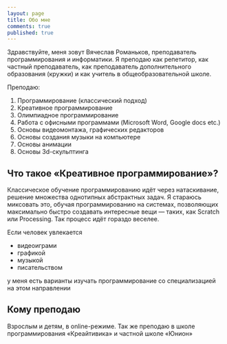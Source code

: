 ```yaml
---
layout: page
title: Обо мне
comments: true
published: true
---
```

Здравствуйте, меня зовут Вячеслав Романьков, преподаватель программирования и информатики. Я преподаю как репетитор, как частный преподаватель, как преподаватель дополнительного образования (кружки) и как учитель в общеобразовательной школе.

Преподаю:
1. Программирование (классический подход)
2. Креативное программирование
3. Олимпиадное программирование
4. Работа с офисными программами (Microsoft Word, Google docs etc.)
5. Основы видеомонтажа, графических редакторов
6. Основы создания музыки на компьютере
7. Основы анимации
8. Основы 3d-скульптинга


## Что такое «Креативное программирование»?

Классическое обучение программированию идёт через натаскивание, решение множества однотипных абстрактных задач. Я стараюсь миксовать это, обучая программированию на системах, позволяющих максимально быстро создавать интересные вещи — таких, как Scratch или Processing. Так процесс идёт гораздо веселее.

Если человек увлекается
- видеоиграми
- графикой
- музыкой
- писательством

у меня есть варианты изучать программирование со специализацией на этом направлении

## Кому преподаю

Взрослым и детям, в online-режиме. Так же преподаю в школе программирования «Креайтивика» и частной школе «Юнион»